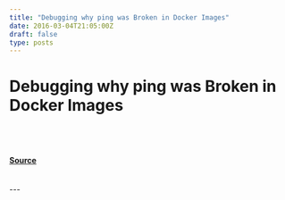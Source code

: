 ```yaml
---
title: "Debugging why ping was Broken in Docker Images"
date: 2016-03-04T21:05:00Z
draft: false
type: posts
---
```

# Debugging why ping was Broken in Docker Images

<br/>

<br/>


#### [Source](https://www.cyphar.com/blog/post/20160304-docker-broken-ping)

<br/>
---

